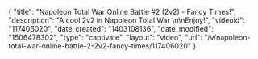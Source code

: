 {
    "title": "Napoleon  Total War Online Battle #2 (2v2) - Fancy Times!",
    "description": "A cool 2v2 in Napoleon Total War \n\nEnjoy!",
    "videoid": "117406020",
    "date_created": "1403108136",
    "date_modified": "1506478302",
    "type": "captivate",
    "layout": "video",
    "url": "\/v\/napoleon-total-war-online-battle-2-2v2-fancy-times\/117406020"
}